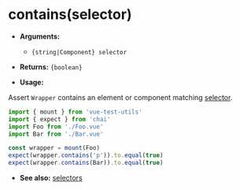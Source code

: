 # contains(selector)

- **Arguments:**
  - `{string|Component} selector`

- **Returns:** `{boolean}`

- **Usage:**

Assert `Wrapper` contains an element or component matching [selector](/docs/en/api/selectors.md).

```js
import { mount } from 'vue-test-utils'
import { expect } from 'chai'
import Foo from './Foo.vue'
import Bar from './Bar.vue'

const wrapper = mount(Foo)
expect(wrapper.contains('p')).to.equal(true)
expect(wrapper.contains(Bar)).to.equal(true)
```

- **See also:** [selectors](/docs/en/api/selectors.md)
